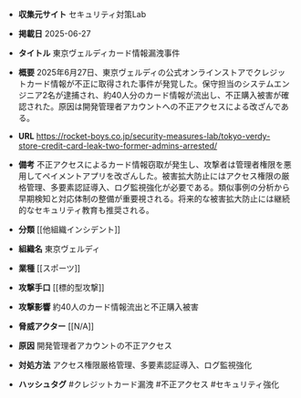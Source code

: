 - **収集元サイト**
セキュリティ対策Lab

- **掲載日**
2025-06-27

- **タイトル**
東京ヴェルディカード情報漏洩事件

- **概要**
2025年6月27日、東京ヴェルディの公式オンラインストアでクレジットカード情報が不正に取得された事件が発覚した。保守担当のシステムエンジニア2名が逮捕され、約40人分のカード情報が流出し、不正購入被害が確認された。原因は開発管理者アカウントへの不正アクセスによる改ざんである。

- **URL**
https://rocket-boys.co.jp/security-measures-lab/tokyo-verdy-store-credit-card-leak-two-former-admins-arrested/

- **備考**
不正アクセスによるカード情報窃取が発生し、攻撃者は管理者権限を悪用してペイメントアプリを改ざんした。被害拡大防止にはアクセス権限の厳格管理、多要素認証導入、ログ監視強化が必要である。類似事例の分析から早期検知と対応体制の整備が重要視される。将来的な被害拡大防止には継続的なセキュリティ教育も推奨される。

- **分類**
[[他組織インシデント]]

- **組織名**
東京ヴェルディ

- **業種**
[[スポーツ]]

- **攻撃手口**
[[標的型攻撃]]

- **攻撃影響**
約40人のカード情報流出と不正購入被害

- **脅威アクター**
[[N/A]]

- **原因**
開発管理者アカウントの不正アクセス

- **対処方法**
アクセス権限厳格管理、多要素認証導入、ログ監視強化

- **ハッシュタグ**
#クレジットカード漏洩 #不正アクセス #セキュリティ強化

